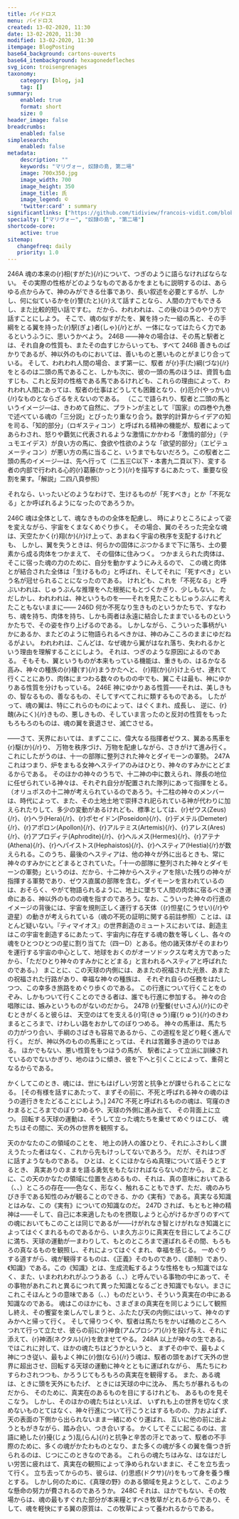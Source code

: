 ```yaml
---
title: パイドロス
menu: パイドロス
created: 13-02-2020, 11:30
date: 13-02-2020, 11:30
modified: 13-02-2020, 11:30
itempage: BlogPosting
base64_background: cartons-ouverts
base64_itembackground: hexagonedefleches
svg_icon: troisengrenages
taxonomy:
    category: [blog, ja]
    tag: []
summary:
    enabled: true
    format: short
    size: 0
header_image: false
breadcrumbs:
    enabled: false
simplesearch:
    enabled: false
metadata:
    description: ""
    keywords: "マリヴォー, 奴隷の島, 第二場"
    image: 700x350.jpg
    image_width: 700
    image_height: 350
    image_title: 氏
    image_legend: ©
    'twitter:card' : summary
significantlinks: ["https://github.com/tidiview/francois-vidit.com/blob/master/user/sites/blog/pages/01.home/30.marivaux/item.ja.md"]
specialty: ["マリヴォー", "奴隷の島", "第二場"]
shortcode-core:
    active: true
sitemap:
   changefreq: daily
   priority: 1.0
---
```


246A 魂の本来の{r}相(すがた){/r}について、つぎのように語らなければならない。
その実際の性格がどのようなものであるかをまともに説明するのは、あらゆる点からみて、神のみができる仕事であり、長い叙述を必要とするが、しかし、何に似ているかを{r}警(たと){/r}えて話すことなら、人間の力でもできるし、また比較的短い話ですむ。
だから、われわれは、この後のほうのやり方で話すことにしよう。
そこで、魂の似すがたを、翼を持った一組の馬と、その手綱をとる翼を持った{r}駅(ぎょ)者(しゃ){/r}とが、一体になってはたらく力であるというふうに、思いうかべよう。
246B ――神々の場合は、その馬と駅者とは、それ自身の性質も、またその血すじからいっても、すべて 246B 善きものばかりであるが、神以外のものにおいては、善いものと悪いものとがまじり合っている。
そして、われわれ人間の場合、まず第一に、馭者 が{r}手(た)綱(づな){/r}をとるのは二頭の馬であること、しかも次に、彼の一頭の馬のほうは、資質も血すじも、これと反対の性格である馬であるけれども、これらの理由によって、われわれ人間にあっては、馭者の仕事はどうしても困難となり、{r}厄介(やっかい){/r}なものとならざるをえないのである。
（ここで語られり、馭者と二頭の馬というイメージ―は、きわめて自然に、プラトンが主として『国家』の四巻や九巻で述べている魂の「三分説」とぴったり重なり合う。数学的計算からイデアの知を司る、「知的部分」（ロギスティコン）と呼ばれる精神の機能が、馭者によってあらわされ、怒りや覇気に代表されるような激情にかかわる「激情的部分」（テュモエイデス）が良い方の馬に、食欲や性欲のような「欲望的部分」（エピテュメーティコン）が悪い方の馬に当ること、いうまでもないだろう。この馭者と二頭の馬のイメージ―は、先へ行って（二五三C以下・本書九二頁以下）、変する者の内部で行われる心的{r}葛藤(かっとう){/r}を描写するにあたって、重要な役割を果す。「解説」二四八頁参照）


それなら、いったいどのようなわけで、生けるものが「死すべき」とか「不死なる」とか呼ばれるようになったのであろうか。


246C 魂は全体として、魂なきものの全体を配慮し、
時によりところによって姿を変えながら、宇宙をくまなくめぐり歩く。
その場合、翼のそろった完全な魂は、天空たかく{r}翔(か){/r}け上って、あまねく宇宙の秩序を支配するけれども、
しかし、翼を失うときは、何らかの固体にぶつかるまで下に落ち、土の要素から成る肉体をつかまえて、
その個体に住みつく。
つかまえられた肉体は、そこに宿った魂の力のために、自分を動かすようにみえるので、
この魂と肉体とが結合された全体は「生けるもの」と呼ばれ、そしてそれに「死すべき」という名が冠せられることになったのである。
けれども、これを「不死なる」と呼ぶいわれは、じゅうぶんな推理をへた根拠にもとづくかぎり、少しもない。
ただしかし、われわれは、神というものを――それを見たこともじゅうぶんに考えたこともないままに――
246D 何か不死なり生きものというかたちで、すなわち、魂を持ち、肉体を持ち、しかも両者は永遠に結合したままでいるものというかたちで、その姿を作り上げるのである。
しかしながら、こういった事柄がいかにあるか、またどのように物語られるべきかは、神のみこころのままにゆだねるがよい。
われわれは、こんどは、なぜ魂から翼がはなれ落ち、失われるかという理由を理解することにしよう。
それは、つぎのような原因によるのである。
そもそも、翼というものが本来もっている機能は、重きもの、はるかなる高み、神々の種族の{r}棲(す){/r}まうかたへと、
{r}翔(か){/r}け上らせ、連れて行くことにあり、肉体にまつわる数々のものの中でも、翼こそは最も、神にゆかりある性質を分けもっている。
246E 神にゆかりある性質――それは、美しきもの、智なるもの、善なるもの、そしてすべてこれに類するものである。
したがって、魂の翼は、特にこれらのものによって、はぐくまれ、成長し、
逆に、{r}醜(みにく){/r}きもの、悪しきもの、そしていま言ったのと反対の性質をもったもろもろのものは、魂の翼を衰退させ、滅亡させる。


――さて、天界においては、まずここに、偉大なる指揮者ゼウス、翼ある馬車を{r}駆(か){/r}り、
万物を秩序づけ、万物を配慮しながら、さきがけて進み行く。
これにしたがうのは、十一の部隊に整列された神々とダイモーンの軍勢。
247A これはつまり、炉をまもる女神へステイアのみはひとり、神々のすみかにとどまるからである。
そのほかの神々のうちで、十二神の中に数えられ、隊長の地位に任ぜられている神々は、それぞれ自分が配置された隊列にあって指揮をとる。
（オリュポスの十二神が考えられているのであろう。十二柱の神々のメンバーは、時代によって、また、その土地土地で崇拝され祀られている神が代わりに加えられたりして、多少の変動があるけれども、標準としては、{r}ゼウス(Zeus){/r}、{r}ヘラ(Hera){/r}、{r}ポセイドン(Poseidon){/r}、{r}デメテル(Demeter){/r}、{r}アポロン(Apollon){/r}、{r}アルテミス(Artemis){/r}、{r}アレス(Ares){/r}、{r}アプロディテ(Aphrodite){/r}、{r}ヘルメス(Hermes){/r}、{r}アテナ(Athena){/r}、{r}ヘパイストス(Hephaistos){/r}、{r}ヘスティア(Hestia){/r}が数えられる。このうち、最後のヘスティアは、他の神々が外に出るときも、常に神々のすみかにとどまるとされていた。「十一の部隊に整列された神々とダイモーンの軍勢」というのは、だから、十二神からヘスティアを除いた残りの神々が指揮する軍勢であり、ゼウス直属の部隊を含む。ダイモーンを言われているのは、おそらく、やがて物語られるように、地上に墜ちて人間の肉体に宿るべき運命にある、神以外のものの魂を指すのであろう。なお、こういった神々の行進のイメージの背後には、宇宙を規則正しく運行する天体（{r}怛星(こうせい){/r}や遊星）の動きが考えられている（魂の不死の証明に関する前註参照）ことは、ほとんど疑いない。『ティマイオス』の世界創造のミュートスにおいては、創造主はこの宇宙を創造するにあたって、宇宙内に存在する魂の数を等しくし、各々の魂をひとつひとつの星に割り当てた（四一D）とある。他の諸天体がそのまわりを運行する宇宙の中心として、地球をおくのがオーソドックスな考え方であったから、「ただひとり神々のすみかにとどまる」と言われるヘスティアと呼ばれたのである。）
まことに、この天球の内側には、あまたの祝福された光景、あまたの祝福された行路があり、幸福な神々の種族は、
それぞれ自らの任務をはたしつつ、この幸多き旅路をめぐり歩くのである。
この行進について行くことをのぞみ、しかもついて行くことのできる者は、誰でも行進に参加する。
神々の合唱隊には、嫉みというものがないのだから。
247B {r}聖餐(せいさん){/r}にのぞむときがくると彼らは、
天空のはてを支える{r}穹(きゅう)窿(りゅう){/r}のきわまるところまで、けわしい路をおかしてのぼりつめる。
神々の馬車は、馬たちの力がつり合い、手綱のさばきも容易であるから、この道程を足どり軽く進んで行く。
だが、神以外のものの馬車にとっては、それは苦難多き道のりではある。
ほかでもない、悪い性質をもつほうの馬が、
駅者によって立派に訓練されているのでないかぎり、地のほうに傾き、彼を下へと引くことによって、重荷となるからである。


かくしてこのとき、魂には、世にもはげしい労苦と抗争とが課せられることになる。
[その有様を話すにあたって、まずその前に、不死と呼ばれる神々の魂のほうの道行きをたどることにしよう。]
247C 不死と呼ばれるものの魂は、穹窿のきわまるところまでのぼりつめるや、天球の外側に進み出て、
その背面上に立つ。
回転する天球の運動は、そうして立った魂たちを乗せてめぐりはこび、
魂たちはその間に、天の外の世界を観照する。


天のかなたのこの領域のことを、
地上の詩人の誰ひとり、それにふさわしく讃えうたった者はなく、これから先もけっしてないであろう。
だが、それはつぎに話すようなものである。
ひとは、とくにほかならぬ真理について話そうとするとき、
真実ありのままを語る勇気をもたなければならないのだから。
まことに、この天のかなたの領域に位置を占めるもの、それは、真の意味においてある（、、）ところの存在――色なく、形なく、触れることもできず、ただ、魂のみちびき手である知性のみが観ることのできる、かの《実有》である。真実なる知識とはみな、この《実有》についての知識なのだ。
247D されば、もともと神の精神は――そして、自己に本来適したものを摂取しようと心がけるかぎりのすべての魂においてもこのことは同じであるが――けがれなき智とけがれなき知識とによってはぐくまれるものであるから、いま久方ぶりに真実在を目にしてよろこびに満ち、天球の運動が一まわりして、もとのところまで運ばれるその間、もろもろの真なるものを観照し、それによってはぐくまれ、幸福を感じる。
一めぐりする道すがら、魂が観得するものは、《正義》そのものであり、《節制》であり、《知識》である。この《知識》とは、生成流転するような性格をもっ知識ではなく、また、いまわれわれがふつうある（、、）と呼んでいる事物の中にあって、その事物があれこれと異るにつれて異った知識となるごとき知識でもない。まさにこれこそほんとうの意味である（、、）ものだという、そういう真実在の中にある知識なのである。
魂はこのほかにも、さまざまの真実在を同じようにして観照し終え、その饗宴を楽しんでしまうと、ふたたび天の内側にはいって、神々のすみかへと帰って行く。
そして帰りつくや、馭者は馬たちをかいば桶のところへつれて行って立たせ、彼らの前に{r}神食(アムプロシア){/r}を投げ与え、それに添えて、{r}神酒(ネクタル){/r}を飲ませてやる。
248A 以上が神々の生である。
ではこれに対して、ほかの魂たちはどうかというと、
まずその中で、最もよく神につき従い、最もよく神に{r}倣(なら){/r}う魂は、馭者の頭をあげて天外の世界に超出させ、回転する天球の運動に神々とともに運ばれながら、
馬たちにわすらわされつつも、かろうじてもろもろの真実在を観得する。
また、ある魂は、ときに頭を天外にもたげ、
ときには天球の中に沈み、
馬たちが暴れるものだから、
そのために、真実在のあるものを目にするけれども、
あるものを見そこなう。
しかし、そのほかの魂たちはといえば、
いずれも上の世界を切なく求めないものとてはなく、神々行進について行こうとはするものの、力およばず、天の表面の下側から出られないまま一緒にめぐり運ばれ、
互いに他の前に出ようともがきながら、踏み合い、つき合いする。
かくしてそこに起こるのは、言語に絶した{r}擾(じょう)乱(らん){/r}と抗争と辛苦の汗とであって、馭者の不手際のために、多くの魂がかたわものとなり、また多くの魂が多くの翼を傷つき折られるのは、じつにこのときなのである。
これらの魂たちはみな、はなはだしい労苦に疲れはて、真実在の観照によって浄められないままに、そこを立ち去って行く。
立ち去ってからのち、彼らは、{r}思惑(ドクサ){/r}をもって身を養う権とする。
しかし何のために、《真理の野》のある領域を見ようとして、このような懸命の努力が費されるのであろうか。
248C それは、ほかでもない、その牧場からは、魂の最もすぐれた部分が本来糧とすべき牧草がとれるからであり、そして、魂を軽快にする翼の原質は、この牧草によって養われるからである。
